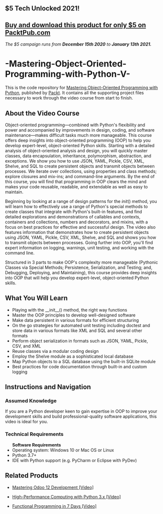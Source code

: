## $5 Tech Unlocked 2021!
[Buy and download this product for only $5 on PacktPub.com](https://www.packtpub.com/)
-----
*The $5 campaign         runs from __December 15th 2020__ to __January 13th 2021.__*

# -Mastering-Object-Oriented-Programming-with-Python-V-
This is the code repository for [Mastering Object-Oriented Programming with Python]( https://www.packtpub.com/programming/mastering-object-oriented-programming-with-python-video), published by [Packt](https://github.com/PacktPublishing/-Mastering-Object-Oriented-Programming-with-Python-V-). It contains all the supporting project files necessary to work through the video course from start to finish.
## About the Video Course
Object-oriented programming—combined with Python's flexibility and power and accompanied by improvements in design, coding, and software maintenance—makes difficult tasks much more manageable. This course offers deep insights into object-oriented programming (OOP) to help you develop expert-level, object-oriented Python skills. 
Starting with a detailed analysis of object-oriented analysis and design, you will quickly master classes, data encapsulation, inheritance, polymorphism, abstraction, and exceptions. We show you how to use JSON, YAML, Pickle, CSV, XML, Shelve, and SQL to create persistent objects and transmit objects between processes. We iterate over collections, using properties and class methods; explore closures and mix-ins; and command-line arguments.
By the end of this course, you will find that programming in OOP clears the mind and makes your code reusable, readable, and extendable as well as easy to maintain.

Beginning by looking at a range of design patterns for the _init_() method, you will learn how to effectively use a range of Python's special methods to create classes that integrate with Python's built-in features, and find detailed explorations and demonstrations of callables and contexts, containers and collections, numbers and decorators, and mixins, with a focus on best practices for effective and successful design. The video also features information that demonstrates how to create persistent objects using JSON, YAML, Pickle, CSV, XML, Shelve, and SQL and shows you how to transmit objects between processes. Going further into OOP, you'll find expert information on logging, warnings, unit testing, and working with the command line.

Structured in 3 parts to make OOP's complexity more manageable (Pythonic Classes via Special Methods; Persistence, Serialization, and Testing; and, Debugging, Deploying, and Maintaining), this course provides deep insights into OOP that will help you develop expert-level, object-oriented Python skills.

<H2>What You Will Learn</H2>
<DIV class=book-info-will-learn-text>
<UL>
<LI> Playing with the __init__() method, the right way <SPAN style="BACKGROUND-COLOR: transparent"> functions</SPAN> 
<LI> Master the OOP principles to develop well-designed software
<LI> Make data persistent in various formats for efficient structuring
<LI> On the go strategies for automated unit testing including doctest and store data in various formats like XML and SQL and several other formats
<LI> Perform object serialization in formats such as JSON, YAML, Pickle, CSV, and XML
<LI> Reuse classes via a modular coding design
<LI> Employ the Shelve module as a sophisticated local database
<LI> Map Python objects to a SQL database using the built-in SQLite module
<LI> Best practices for code documentation through built-in and custom logging </LI></UL></DIV>

## Instructions and Navigation
### Assumed Knowledge
If you are a Python developer keen to gain expertise in OOP to improve your development skills and build professional-quality software applications, this video is ideal for you.
### Technical Requirements

<UL>
<B> Software Requirements </B>
<LI> Operating system: Windows 10 or Mac OS or Linux
<LI> Python 3.7+
<LI> IDE with Python support (e.g. PyCharm or Eclipse with PyDev) </LI> </UL>



## Related Products
* [Mastering Odoo 12 Development [Video]](https://www.packtpub.com/business/mastering-odoo-12-development-video?utm_source=github&utm_medium=repository&utm_campaign=9781789139280)

* [High-Performance Computing with Python 3.x [Video]](https://www.packtpub.com/application-development/high-performance-computing-python-3x-video?utm_source=github&utm_medium=repository&utm_campaign=9781789956252)

* [Functional Programming in 7 Days [Video]](https://www.packtpub.com/application-development/functional-programming-7-days-video?utm_source=github&utm_medium=repository&utm_campaign=9781788990295)
